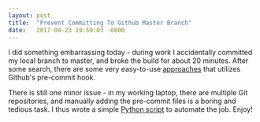 ```yaml
---
layout: post
title:  "Prevent Committing To Github Master Branch"
date:   2017-04-23 19:59:03 -0800
---
```


I did something embarrassing today - during work I accidentally committed my local branch to master, and broke the build for about 20 minutes. After some search, there are some very easy-to-use [approaches](https://gist.githubusercontent.com/stefansundin/9059706/raw/pre-commit) that utilizes Github's pre-commit hook.

There is still one minor issue - in my working laptop, there are multiple Git repositories, and manually adding the pre-commit files is a boring and tedious task. I thus wrote a simple [Python script](https://github.com/wang-ye/code/blob/master/python/setup_pre_commit_hook.py) to automate the job. Enjoy!